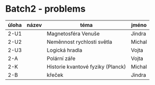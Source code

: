 # Batch2 - problems

| úloha | název | téma | jméno |
|-------|-------|------|-------|
| 2-U1  |       | Magnetosféra Venuše | Jindra |
| 2-U2  |       | Neměnnost rychlosti světla | Michal |
| 2-U3  |       | Logická hradla | Vojta |
| 2-A   |       | Polární záře | Vojta |
| 2-K   |       | Historie kvantové fyziky (Planck) | Michal |
| 2-B   |       | křeček | Jindra |
